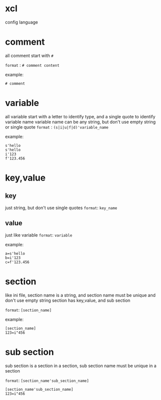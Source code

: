 # xcl

config language

# comment

all comment start with `#`

`format` : `# comment content`

example:

```
# comment
```

# variable

all variable start with a letter to identify type, and a single quote to identify variable name
variable name can be any string, but don't use empty string or single quote
`format` : `(s|i|u|f|d)'variable_name`

example:

```
s'hello
s'hello
i'123
f'123.456
```

# key,value

## key

just string, but don't use single quotes
`format`: `key_name` 

## value

just like variable
`format`: `variable`

example:

```
a=s'hello
b=i'123
c=f'123.456
```

# section

like ini file, section name is a string, and section name must be unique and don't use empty string
section has key,value, and sub section

`format`: `[section_name]`

example:
```
[section_name]
123=i"456
```

# sub section

sub section is a section in a section, sub section name must be unique in a section


`format`: `[section_name'sub_section_name]`

```
[section_name'sub_section_name]
123=i"456
```
